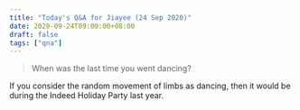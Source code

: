 ```yaml
---
title: "Today's Q&A for Jiayee (24 Sep 2020)"
date: 2020-09-24T09:00:00+08:00
draft: false
tags: ["qna"]
---
```

> When was the last time you went dancing?

If you consider the random movement of limbs as dancing, then it would be during the Indeed Holiday Party last year.
